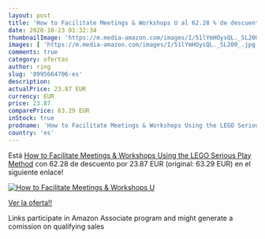 ```yaml
---
layout: post
title: 'How to Facilitate Meetings & Workshops U al 62.28 % de descuento'
date: 2020-10-23 01:32:34
thumbnailImage: 'https://m.media-amazon.com/images/I/51lYmHOysQL._SL200_.jpg'
images: [ 'https://m.media-amazon.com/images/I/51lYmHOysQL._SL200_.jpg' ]
comments: true
category: ofertas
author: ring
slug: '0995664706-es'
description:
actualPrice: 23.87 EUR
currency: EUR
price: 23.87
comparePrice: 63.29 EUR
inStock: true
prodname: 'How to Facilitate Meetings & Workshops Using the LEGO Serious Play Method'
country: 'es'
---
```


Está [How to Facilitate Meetings & Workshops Using the LEGO Serious Play Method](https://www.amazon.es/dp/0995664706/?tag=tolees-21) con 62.28 de descuento por 23.87 EUR (original: 63.29 EUR) en el siguiente enlace!

[![How to Facilitate Meetings & Workshops U](https://m.media-amazon.com/images/I/51lYmHOysQL._SL200_.jpg)](https://www.amazon.es/dp/0995664706/?tag=tolees-21)

[Ver la oferta!!](https://www.amazon.es/dp/0995664706/?tag=tolees-21)

Links participate in Amazon Associate program and might generate a comission on qualifying sales


